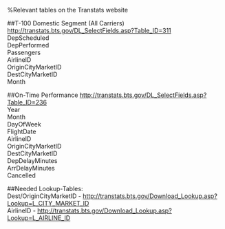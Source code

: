 %Relevant tables on the Transtats website
  
##T-100 Domestic Segment (All Carriers)  
http://transtats.bts.gov/DL_SelectFields.asp?Table_ID=311  
DepScheduled  
DepPerformed  
Passengers  
AirlineID  
OriginCityMarketID  
DestCityMarketID  
Month  
  
##On-Time Performance
http://transtats.bts.gov/DL_SelectFields.asp?Table_ID=236  
Year  
Month  
DayOfWeek  
FlightDate  
AirlineID  
OriginCityMarketID  
DestCityMarketID  
DepDelayMinutes  
ArrDelayMinutes  
Cancelled  

##Needed Lookup-Tables:  
Dest/OriginCityMarketID - http://transtats.bts.gov/Download_Lookup.asp?Lookup=L_CITY_MARKET_ID  
AirlineID - http://transtats.bts.gov/Download_Lookup.asp?Lookup=L_AIRLINE_ID  

